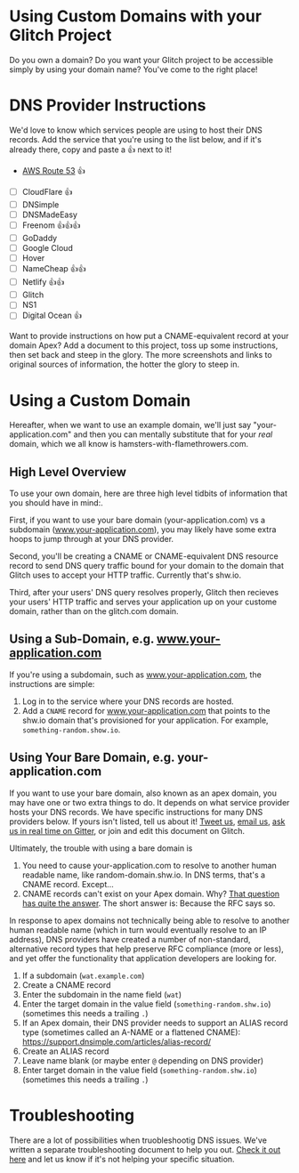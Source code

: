 # Using Custom Domains with your Glitch Project

Do you own a domain? Do you want your Glitch project to be accessible simply by using your domain name? You've come to the right place!


# DNS Provider Instructions
We'd love to know which services people are using to host their DNS records. Add the service that you're using to the list below, and if it's already there, copy and paste a 👍 next to it!

- [AWS Route 53](providers/aws-route-53.md)  👍
- [ ] CloudFlare 👍
- [ ] DNSimple
- [ ] DNSMadeEasy
- [ ] Freenom 👍👍👍
- [ ] GoDaddy
- [ ] Google Cloud
- [ ] Hover
- [ ] NameCheap 👍👍
- [ ] Netlify 👍👍
- [ ] Glitch
- [ ] NS1
- [ ] Digital Ocean 👍

Want to provide instructions on how put a CNAME-equivalent record at your domain Apex? Add a document to this project, toss up some instructions, then set back and steep in the glory. The more screenshots and links to original sources of information, the hotter the glory to steep in.


# Using a Custom Domain

Hereafter, when we want to use an example domain, we'll just say "your-application.com" and then you can mentally substitute that for your _real_ domain, which we all know is hamsters-with-flamethrowers.com.

## High Level Overview

To use your own domain, here are three high level tidbits of information that you should have in mind:.

First, if you want to use your bare domain (your-application.com) vs a subdomain (www.your-application.com), you may likely have some extra hoops to jump through at your DNS provider.

Second, you'll be creating a CNAME or CNAME-equivalent DNS resource record to send DNS query traffic bound for your domain to the domain that Glitch uses to accept your HTTP traffic. Currently that's shw.io.

Third, after your users' DNS query resolves properly, Glitch then recieves your users' HTTP traffic and serves your application up on your custome domain, rather than on the glitch.com domain.

## Using a Sub-Domain, e.g. www.your-application.com

If you're using a subdomain, such as www.your-application.com, the instructions are simple:

1. Log in to the service where your DNS records are hosted.
2. Add a `CNAME` record for www.your-application.com that points to the shw.io domain that's provisioned for your application. For example, `something-random.show.io`.

## Using Your Bare Domain, e.g. your-application.com

If you want to use your bare domain, also known as an apex domain, you may have one or two extra things to do. It depends on what service provider hosts your DNS records. We have specific instructions for many DNS providers below. If yours isn't listed, tell us about it! [Tweet us](https://twitter.com/flydotio), [email us](mailto:support@fly.io), [ask us in real time on Gitter](https://gitter.im/superfly/fly), or join and edit this document on Glitch.

Ultimately, the trouble with using a bare domain is 

1. You need to cause your-application.com to resolve to another human readable name, like random-domain.shw.io. In DNS terms, that's a CNAME record. Except...
2. CNAME records can't exist on your Apex domain. Why? [That question has quite the answer](https://serverfault.com/questions/613829/why-cant-a-cname-record-be-used-at-the-apex-aka-root-of-a-domain). The short answer is: Because the RFC says so.

In response to apex domains not technically being able to resolve to another human readable name (which in turn would eventually resolve to an IP address), DNS providers have created a number of non-standard, alternative record types that help preserve RFC compliance (more or less), and yet offer the functionality that application developers are looking for.

1. If a subdomain (`wat.example.com`)
  1. Create a CNAME record
  2. Enter the subdomain in the name field (`wat`)
  3. Enter the target domain in the value field (`something-random.shw.io`) (sometimes this needs a trailing `.`)
2. If an Apex domain, their DNS provider needs to support an ALIAS record type (sometimes called an A-NAME or a flattened CNAME): https://support.dnsimple.com/articles/alias-record/
  1. Create an ALIAS record
  2. Leave name blank (or maybe enter `@` depending on DNS provider)
  3. Enter target domain in the value field (`something-random.shw.io`) (sometimes this needs a trailing `.`)

# Troubleshooting
There are a lot of possibilities when truobleshootig DNS issues. We've written a separate troubleshooting document to help you out. [Check it out here](./troubleshooting.md) and let us know if it's not helping your specific situation.
